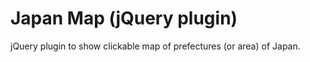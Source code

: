 Japan Map (jQuery plugin)
==
jQuery plugin to show clickable map of prefectures (or area) of Japan.

